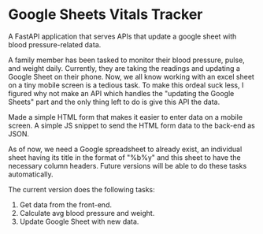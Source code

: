 # Google Sheets Vitals Tracker

A FastAPI application that serves APIs that update a google sheet with blood pressure-related data.

A family member has been tasked to monitor their blood pressure, pulse, and weight daily. 
Currently, they are taking the readings and updating a Google Sheet on their phone. Now, 
we all know working with an excel sheet on a tiny mobile screen is a tedious task. 
To make this ordeal suck less, I figured why not make an API which handles 
the "updating the Google Sheets" part and the only thing left to do is give this API the data.

Made a simple HTML form that makes it easier to enter data on a mobile screen.
A simple JS snippet to send the HTML form data to the back-end as JSON.

As of now, we need a Google spreadsheet to already exist, an individual sheet having its title in the format of "%b%y" and this sheet to have the necessary column headers. Future versions will be able to do these tasks automatically.

The current version does the following tasks:
1. Get data from the front-end.
2. Calculate avg blood pressure and weight.
3. Update Google Sheet with new data.